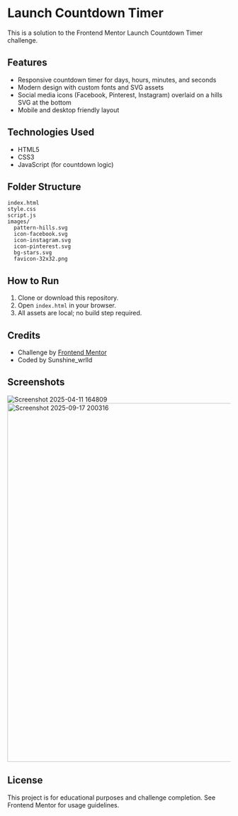 # Launch Countdown Timer

This is a solution to the Frontend Mentor Launch Countdown Timer challenge.

## Features
- Responsive countdown timer for days, hours, minutes, and seconds
- Modern design with custom fonts and SVG assets
- Social media icons (Facebook, Pinterest, Instagram) overlaid on a hills SVG at the bottom
- Mobile and desktop friendly layout

## Technologies Used
- HTML5
- CSS3
- JavaScript (for countdown logic)

## Folder Structure
```
index.html
style.css
script.js
images/
  pattern-hills.svg
  icon-facebook.svg
  icon-instagram.svg
  icon-pinterest.svg
  bg-stars.svg
  favicon-32x32.png
```

## How to Run
1. Clone or download this repository.
2. Open `index.html` in your browser.
3. All assets are local; no build step required.

## Credits
- Challenge by [Frontend Mentor](https://www.frontendmentor.io?ref=challenge)
- Coded by Sunshine_wrlld

## Screenshots
![Screenshot 2025-04-11 164809](https://github.com/user-attachments/assets/fb76b241-1947-4723-b38a-d2a5bd88232e)
<img width="1390" height="808" alt="Screenshot 2025-09-17 200316" src="https://github.com/user-attachments/assets/46577014-a871-4371-83de-8bb4c8e8ba7f" />


## License
This project is for educational purposes and challenge completion. See Frontend Mentor for usage guidelines.


